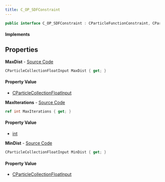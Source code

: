 ```yaml
---
title: C_OP_SDFConstraint
---
```


```csharp
public interface C_OP_SDFConstraint : CParticleFunctionConstraint, CParticleFunction, ISchemaClass<CParticleFunction>, ISchemaClass<CParticleFunctionConstraint>, ISchemaClass<C_OP_SDFConstraint>, ISchemaField, ISchemaClass, INativeHandle
```

#### Implements

## Properties

**MaxDist** - [Source Code](https://github.com/swiftly-solution/swiftlys2/blob/master/managed/src/SwiftlyS2.Generated/Schemas/Interfaces/C_OP_SDFConstraint.cs#L18)

```csharp
CParticleCollectionFloatInput MaxDist { get; }
```

#### Property Value

- [CParticleCollectionFloatInput](/docs/api/shared/schemadefinitions/cparticlecollectionfloatinput)

**MaxIterations** - [Source Code](https://github.com/swiftly-solution/swiftlys2/blob/master/managed/src/SwiftlyS2.Generated/Schemas/Interfaces/C_OP_SDFConstraint.cs#L20)

```csharp
ref int MaxIterations { get; }
```

#### Property Value

- [int](https://learn.microsoft.com/dotnet/api/system.int32)

**MinDist** - [Source Code](https://github.com/swiftly-solution/swiftlys2/blob/master/managed/src/SwiftlyS2.Generated/Schemas/Interfaces/C_OP_SDFConstraint.cs#L16)

```csharp
CParticleCollectionFloatInput MinDist { get; }
```

#### Property Value

- [CParticleCollectionFloatInput](/docs/api/shared/schemadefinitions/cparticlecollectionfloatinput)

